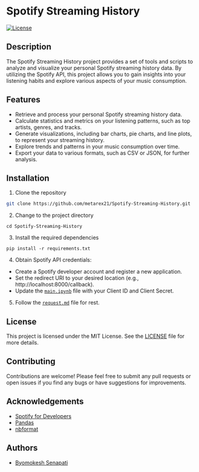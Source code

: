 # Spotify Streaming History

[![License](https://img.shields.io/badge/License-MIT-blue.svg)](https://opensource.org/licenses/MIT)

## Description

The Spotify Streaming History project provides a set of tools and scripts to analyze and visualize your personal Spotify streaming history data. By utilizing the Spotify API, this project allows you to gain insights into your listening habits and explore various aspects of your music consumption.

## Features

- Retrieve and process your personal Spotify streaming history data.
- Calculate statistics and metrics on your listening patterns, such as top artists, genres, and tracks.
- Generate visualizations, including bar charts, pie charts, and line plots, to represent your streaming history.
- Explore trends and patterns in your music consumption over time.
- Export your data to various formats, such as CSV or JSON, for further analysis.

## Installation

1. Clone the repository
```bash 
git clone https://github.com/metarex21/Spotify-Streaming-History.git
```
2. Change to the project directory
```shell
cd Spotify-Streaming-History
```
3. Install the required dependencies
```shell
pip install -r requirements.txt
```
4.  Obtain Spotify API credentials:
- Create a Spotify developer account and register a new application.
- Set the redirect URI to your desired location (e.g., http://localhost:8000/callback).
- Update the [`main.ipynb`](./main.ipynb) file with your Client ID and Client Secret.

5. Follow the [`request.md`](./request.md) file for rest.

## License

This project is licensed under the MIT License. See the [LICENSE](LICENSE) file for more details.

## Contributing

Contributions are welcome! Please feel free to submit any pull requests or open issues if you find any bugs or have suggestions for improvements.

## Acknowledgements

- [Spotify for Developers](https://developer.spotify.com/)
- [Pandas](https://pandas.pydata.org/)
- [nbformat](https://nbformat.readthedocs.io/)

## Authors
 - [Byomokesh Senapati](https://github.com/metarex21)

